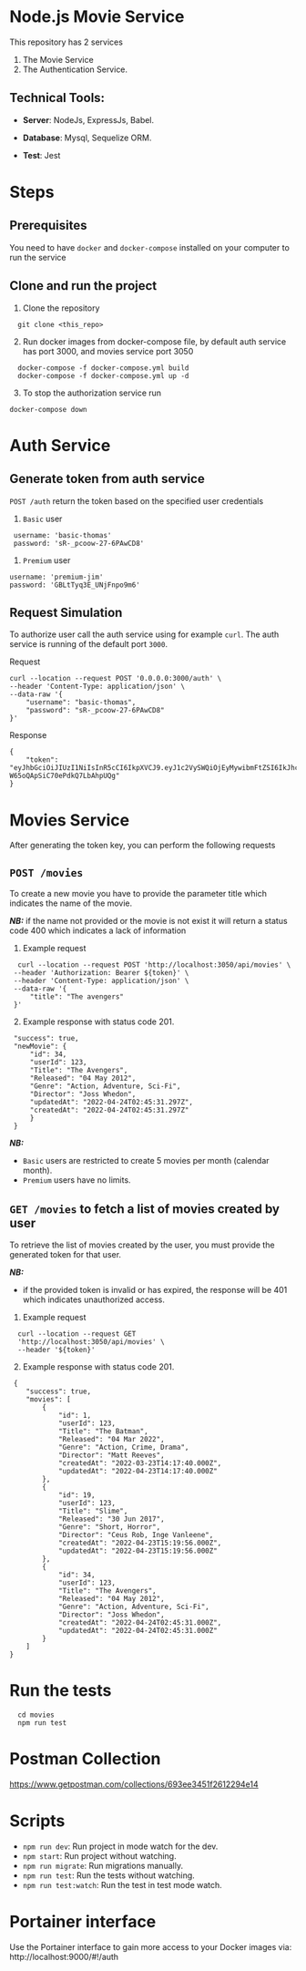 # Node.js Movie Service

This repository has 2 services

1. The Movie Service
2. The Authentication Service.

## Technical Tools:

- **Server**: NodeJs, ExpressJs, Babel.

- **Database**: Mysql, Sequelize ORM.

- **Test**: Jest

# Steps

## Prerequisites

You need to have `docker` and `docker-compose` installed on your computer to run the service

## Clone and run the project

1. Clone the repository

```
  git clone <this_repo>
```

2. Run docker images from docker-compose file, by default auth service has port 3000, and movies service port 3050

```
  docker-compose -f docker-compose.yml build
  docker-compose -f docker-compose.yml up -d
```

3. To stop the authorization service run

```
docker-compose down
```

# Auth Service

## Generate token from auth service

`POST /auth` return the token based on the specified user credentials

1. `Basic` user

```
 username: 'basic-thomas'
 password: 'sR-_pcoow-27-6PAwCD8'
```

1. `Premium` user

```
username: 'premium-jim'
password: 'GBLtTyq3E_UNjFnpo9m6'
```

## Request Simulation

To authorize user call the auth service using for example `curl`. The auth service is running of the default port `3000`.

Request

```
curl --location --request POST '0.0.0.0:3000/auth' \
--header 'Content-Type: application/json' \
--data-raw '{
    "username": "basic-thomas",
    "password": "sR-_pcoow-27-6PAwCD8"
}'
```

Response

```
{
    "token": "eyJhbGciOiJIUzI1NiIsInR5cCI6IkpXVCJ9.eyJ1c2VySWQiOjEyMywibmFtZSI6IkJhc2ljIFRob21hcyIsInJvbGUiOiJiYXNpYyIsImlhdCI6MTYwNjIyMTgzOCwiZXhwIjoxNjA2MjIzNjM4LCJpc3MiOiJodHRwczovL3d3dy5uZXRndXJ1LmNvbS8iLCJzdWIiOiIxMjMifQ.KjZ3zZM1lZa1SB8U-W65oQApSiC70ePdkQ7LbAhpUQg"
}
```

# Movies Service

After generating the token key, you can perform the following requests

## `POST /movies`

To create a new movie you have to provide the parameter title which indicates the name of the movie.

**_NB:_** if the name not provided or the movie is not exist it will return a status code 400 which indicates a lack of information

1.  Example request

```
  curl --location --request POST 'http://localhost:3050/api/movies' \
 --header 'Authorization: Bearer ${token}' \
 --header 'Content-Type: application/json' \
 --data-raw '{
     "title": "The avengers"
 }'
```

2.  Example response with status code 201.

```
 "success": true,
 "newMovie": {
     "id": 34,
     "userId": 123,
     "Title": "The Avengers",
     "Released": "04 May 2012",
     "Genre": "Action, Adventure, Sci-Fi",
     "Director": "Joss Whedon",
     "updatedAt": "2022-04-24T02:45:31.297Z",
     "createdAt": "2022-04-24T02:45:31.297Z"
     }
 }
```

**_NB:_**

- `Basic` users are restricted to create 5 movies per month (calendar
  month).
- `Premium` users have no limits.

## `GET /movies` to fetch a list of movies created by user

To retrieve the list of movies created by the user, you must provide the generated token for that user.

**_NB:_**

- if the provided token is invalid or has expired, the response will be 401 which indicates unauthorized access.

1.  Example request

```
  curl --location --request GET
  'http://localhost:3050/api/movies' \
  --header '${token}'
```

2.  Example response with status code 201.

```
 {
    "success": true,
    "movies": [
        {
            "id": 1,
            "userId": 123,
            "Title": "The Batman",
            "Released": "04 Mar 2022",
            "Genre": "Action, Crime, Drama",
            "Director": "Matt Reeves",
            "createdAt": "2022-03-23T14:17:40.000Z",
            "updatedAt": "2022-04-23T14:17:40.000Z"
        },
        {
            "id": 19,
            "userId": 123,
            "Title": "Slime",
            "Released": "30 Jun 2017",
            "Genre": "Short, Horror",
            "Director": "Ceus Rob, Inge Vanleene",
            "createdAt": "2022-04-23T15:19:56.000Z",
            "updatedAt": "2022-04-23T15:19:56.000Z"
        },
        {
            "id": 34,
            "userId": 123,
            "Title": "The Avengers",
            "Released": "04 May 2012",
            "Genre": "Action, Adventure, Sci-Fi",
            "Director": "Joss Whedon",
            "createdAt": "2022-04-24T02:45:31.000Z",
            "updatedAt": "2022-04-24T02:45:31.000Z"
        }
    ]
}
```

# Run the tests

```
  cd movies
  npm run test
```

# Postman Collection

https://www.getpostman.com/collections/693ee3451f2612294e14

# Scripts

- `npm run dev`: Run project in mode watch for the dev.
- `npm start`: Run project without watching.
- `npm run migrate`: Run migrations manually.
- `npm run test`: Run the tests without watching.
- `npm run test:watch`: Run the test in test mode watch.

# Portainer interface

Use the Portainer interface to gain more access to your Docker images via:
http://localhost:9000/#!/auth
